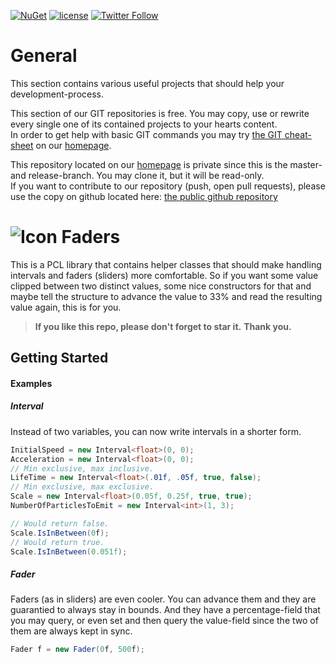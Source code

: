 [![NuGet](https://img.shields.io/nuget/v/Intervals.svg?maxAge=2592000)](https://www.nuget.org/packages/Intervals/)
 [![license](https://img.shields.io/github/license/unterrainerinformatik/Intervals.svg?maxAge=2592000)](http://unlicense.org)  [![Twitter Follow](https://img.shields.io/twitter/follow/throbax.svg?style=social&label=Follow&maxAge=2592000)](https://twitter.com/throbax)  

# General

This section contains various useful projects that should help your development-process.  

This section of our GIT repositories is free. You may copy, use or rewrite every single one of its contained projects to your hearts content.  
In order to get help with basic GIT commands you may try [the GIT cheat-sheet][coding] on our [homepage][homepage].  

This repository located on our  [homepage][homepage] is private since this is the master- and release-branch. You may clone it, but it will be read-only.  
If you want to contribute to our repository (push, open pull requests), please use the copy on github located here: [the public github repository][github]  

# ![Icon](https://github.com/UnterrainerInformatik/Intervals/raw/master/icon.png) Faders

This is a PCL library that contains helper classes that should make handling intervals and faders (sliders) more comfortable. 
So if you want some value clipped between two distinct values, some nice constructors for that and maybe tell the structure to advance the value to 33% and read the resulting value again, this is for you.   

> **If you like this repo, please don't forget to star it.**
> **Thank you.**



## Getting Started

#### Examples

##### Interval

Instead of two variables, you can now write intervals in a shorter form.

```c#
InitialSpeed = new Interval<float>(0, 0);
Acceleration = new Interval<float>(0, 0);
// Min exclusive, max inclusive.
LifeTime = new Interval<float>(.01f, .05f, true, false);
// Min exclusive, max exclusive.
Scale = new Interval<float>(0.05f, 0.25f, true, true);
NumberOfParticlesToEmit = new Interval<int>(1, 3);

// Would return false.
Scale.IsInBetween(0f);
// Would return true.
Scale.IsInBetween(0.051f);

```

##### Fader

Faders (as in sliders) are even cooler.
You can advance them and they are guarantied to always stay in bounds.
And they have a percentage-field that you may query, or even set and then query the value-field since the two of them are always kept in sync.

```C#
Fader f = new Fader(0f, 500f);

```



[homepage]: http://www.unterrainer.info
[coding]: http://www.unterrainer.info/Home/Coding
[github]: https://github.com/UnterrainerInformatik/BloomEffectRenderer